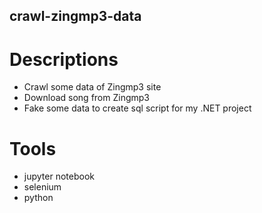 ## crawl-zingmp3-data
# Descriptions
- Crawl some data of Zingmp3 site
- Download song from Zingmp3
- Fake some data to create sql script for my .NET project
# Tools
- jupyter notebook
- selenium
- python
